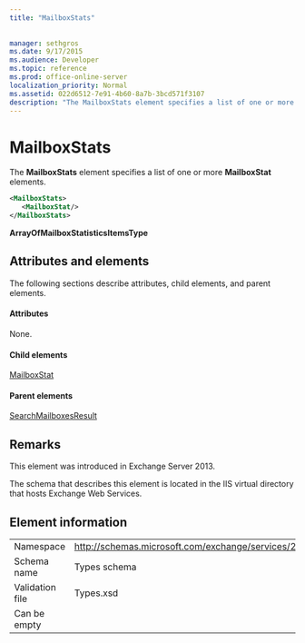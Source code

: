 ```yaml
---
title: "MailboxStats"
 
 
manager: sethgros
ms.date: 9/17/2015
ms.audience: Developer
ms.topic: reference
ms.prod: office-online-server
localization_priority: Normal
ms.assetid: 022d6512-7e91-4b60-8a7b-3bcd571f3107
description: "The MailboxStats element specifies a list of one or more MailboxStat elements."
---
```


# MailboxStats

The **MailboxStats** element specifies a list of one or more **MailboxStat** elements. 
  
```XML
<MailboxStats>
   <MailboxStat/>
</MailboxStats>
```

 **ArrayOfMailboxStatisticsItemsType**
## Attributes and elements

The following sections describe attributes, child elements, and parent elements.
  
#### Attributes

None.
  
#### Child elements

[MailboxStat](mailboxstat.md)
  
#### Parent elements

[SearchMailboxesResult](searchmailboxesresult.md)
  
## Remarks

This element was introduced in Exchange Server 2013.
  
The schema that describes this element is located in the IIS virtual directory that hosts Exchange Web Services.
  
## Element information

|||
|:-----|:-----|
|Namespace  <br/> |http://schemas.microsoft.com/exchange/services/2006/types  <br/> |
|Schema name  <br/> |Types schema  <br/> |
|Validation file  <br/> |Types.xsd  <br/> |
|Can be empty  <br/> ||
   

